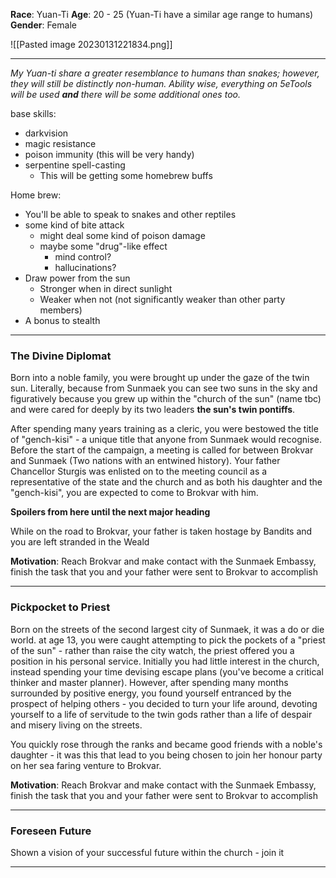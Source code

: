 **Race**:  Yuan-Ti
**Age**: 20 - 25 (Yuan-Ti have a similar age range to humans)
**Gender**: Female

![[Pasted image 20230131221834.png]]

---
*My Yuan-ti share a greater resemblance to humans than snakes; however, they will still be distinctly non-human. Ability wise, everything on 5eTools will be used **and** there will be some additional ones too.* 

base skills:
- darkvision
- magic resistance
- poison immunity (this will be very handy)
- serpentine spell-casting
	- This will be getting some homebrew buffs

Home brew:
- You'll be able to speak to snakes and other reptiles
- some kind of bite attack 
	- might deal some kind of poison damage
	- maybe some "drug"-like effect
		- mind control?
		- hallucinations?
- Draw power from the sun
	- Stronger when in direct sunlight
	- Weaker when not (not significantly weaker than other party members)
- A bonus to stealth

---
### The Divine Diplomat

Born into a noble family, you were brought up under the gaze of the twin sun. Literally, because from Sunmaek you can see two suns in the sky and figuratively because you grew up within the "church of the sun" (name tbc) and were cared for deeply by its two leaders **the sun's twin pontiffs**.

After spending many years training as a cleric, you were bestowed the title of "gench-kisi" - a unique title that anyone from Sunmaek would recognise. Before the start of the campaign,  a meeting is called for between Brokvar and Sunmaek (Two nations with an entwined history). Your father Chancellor Sturgis was enlisted on to the meeting council as a representative of the state and the church and as both his daughter and the "gench-kisi", you are expected to come to Brokvar with him.

**Spoilers from here until the next major heading**

While on the road to Brokvar, your father is taken hostage by Bandits and you are left stranded in the Weald

**Motivation**: Reach Brokvar and make contact with the Sunmaek Embassy, finish the task that you and your father were sent to Brokvar to accomplish

---
### Pickpocket to Priest

Born on the streets of the second largest city of Sunmaek, it was a do or die world. at age 13, you were caught attempting to pick the pockets of a "priest of the sun" - rather than raise the city watch, the priest offered you a position in his personal service. Initially you had little interest in the church, instead spending your time devising escape plans (you've become a critical thinker and master planner). However, after spending many months surrounded by positive energy, you found yourself entranced by the prospect of helping others - you decided to turn your life around, devoting yourself to a life of servitude to the twin gods rather than a life of despair and misery living on the streets.

You quickly rose through the ranks and became good friends with a noble's daughter - it was this that lead to you being chosen to join her honour party on her sea faring venture to Brokvar.

**Motivation**: Reach Brokvar and make contact with the Sunmaek Embassy, finish the task that you and your father were sent to Brokvar to accomplish

---
### Foreseen Future

Shown a vision of your successful future within the church - join it




---
